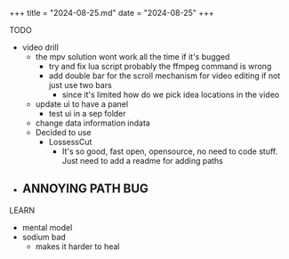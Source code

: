+++
title = "2024-08-25.md"
date = "2024-08-25"
+++

TODO
- video drill
	- the mpv solution wont work all the time if it's bugged
		- try and fix lua script probably the ffmpeg command is wrong
		- add double bar for the scroll mechanism for video editing if not just use two bars
			- since it's limited how do we pick idea locations in the video
	- update ui to have a panel
		- test ui in a sep folder
	- change data information indata
	- Decided to use
		- LossessCut
			- It's so good, fast open, opensource, no need to code stuff. Just need to add a readme for adding paths
- ANNOYING PATH BUG
	- 
LEARN
- mental model
- sodium bad
	- makes it harder to heal